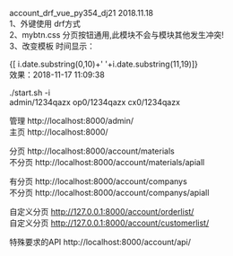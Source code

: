 account_drf_vue_py354_dj21    2018.11.18 <br>
1、外键使用 drf方式  <br>
2、mybtn.css 分页按钮通用,此模块不会与模块其他发生冲突!<br>
3、改变模板 时间显示：<br> 
<td><span> {[ i.date.substring(0,10)+' '+i.date.substring(11,19)]} </span></td><br>
效果：2018-11-17 11:09:38<br>

./start.sh -i<br>
admin/1234qazx     op0/1234qazx  cx0/1234qazx<br>

管理 http://localhost:8000/admin/<br>
主页 http://localhost:8000/<br>

分页 http://localhost:8000/account/materials<br>
不分页 http://localhost:8000/account/materials/apiall<br>

有分页 http://localhost:8000/account/companys<br>
不分页 http://localhost:8000/account/companys/apiall<br>

自定义分页 http://127.0.0.1:8000/account/orderlist/<br>
自定义分页 http://127.0.0.1:8000/account/customerlist/<br>

特殊要求的API http://localhost:8000/account/api/<br>